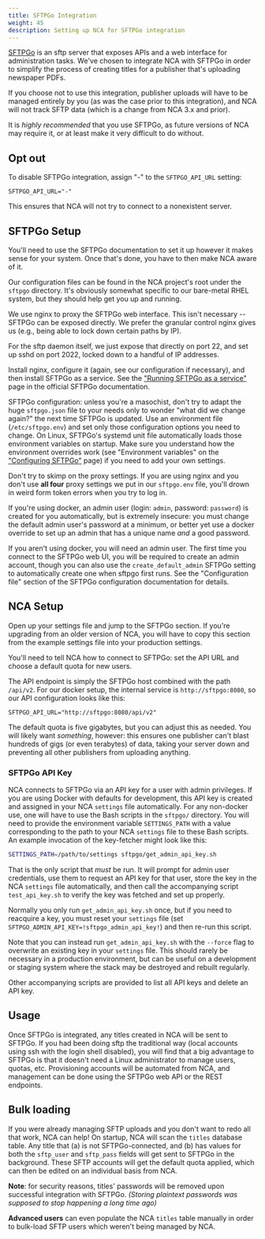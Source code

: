 ```yaml
---
title: SFTPGo Integration
weight: 45
description: Setting up NCA for SFTPGo integration
---
```


[SFTPGo](https://github.com/drakkan/sftpgo) is an sftp server that exposes APIs
and a web interface for administration tasks. We've chosen to integrate NCA
with SFTPGo in order to simplify the process of creating titles for a publisher
that's uploading newspaper PDFs.

If you choose not to use this integration, publisher uploads will have to be
managed entirely by you (as was the case prior to this integration), and NCA
will not track SFTP data (which is a change from NCA 3.x and prior).

It is *highly recommended* that you use SFTPGo, as future versions of NCA may
require it, or at least make it very difficult to do without.

## Opt out

To disable SFTPGo integration, assign "-" to the `SFTPGO_API_URL` setting:

    SFTPGO_API_URL="-"

This ensures that NCA will not try to connect to a nonexistent server.

## SFTPGo Setup

You'll need to use the SFTPGo documentation to set it up however it makes sense
for your system. Once that's done, you have to then make NCA aware of it.

Our configuration files can be found in the NCA project's root under the
`sftpgo` directory. It's obviously somewhat specific to our bare-metal RHEL
system, but they should help get you up and running.

We use nginx to proxy the SFTPGo web interface. This isn't necessary -- SFTPGo
can be exposed directly. We prefer the granular control nginx gives us (e.g.,
being able to lock down certain paths by IP).

For the sftp daemon itself, we just expose that directly on port 22, and set up
sshd on port 2022, locked down to a handful of IP addresses.

Install nginx, configure it (again, see our configuration if necessary), and
then install SFTPGo as a service. See the ["Running SFTPGo as a service"][1]
page in the official SFTPGo documentation.

SFTPGo configuration: unless you're a masochist, don't try to adapt the huge
`sftpgo.json` file to your needs only to wonder "what did we change again?" the
next time SFTPGo is updated. Use an environment file (`/etc/sftpgo.env`) and
set only those configuration options you need to change. On Linux, SFTPGo's
systemd unit file automatically loads those environment variables on startup.
Make sure you understand how the environment overrides work (see "Environment
variables" on the ["Configuring SFTPGo"][2] page) if you need to add your own
settings.

Don't try to skimp on the proxy settings. If you are using nginx and you don't
use **all four** proxy settings we put in our `sftpgo.env` file, you'll drown
in weird form token errors when you try to log in.

If you're using docker, an admin user (login: `admin`, password: `password`) is
created for you automatically, but is extremely insecure: you must change the
default admin user's password at a minimum, or better yet use a docker override
to set up an admin that has a unique name *and* a good password.

If you aren't using docker, you will need an admin user. The first time you
connect to the SFTPGo web UI, you will be required to create an admin account,
though you can also use the `create_default_admin` SFTPGo setting to
automatically create one when sftpgo first runs. See the "Configuration file"
section of the SFTPGo configuration documentation for details.

[1]: <https://github.com/drakkan/sftpgo/blob/main/docs/service.md>
[2]: <https://github.com/drakkan/sftpgo/blob/main/docs/full-configuration.md>

## NCA Setup

Open up your settings file and jump to the SFTPGo section. If you're upgrading
from an older version of NCA, you will have to copy this section from the
example settings file into your production settings.

You'll need to tell NCA how to connect to SFTPGo: set the API URL and choose a
default quota for new users.

The API endpoint is simply the SFTPGo host combined with the path `/api/v2`.
For our docker setup, the internal service is `http://sftpgo:8080`, so our API
configuration looks like this:

```
SFTPGO_API_URL="http://sftpgo:8080/api/v2"
```

The default quota is five gigabytes, but you can adjust this as needed. You
will likely want *something*, however: this ensures one publisher can't blast
hundreds of gigs (or even terabytes) of data, taking your server down and
preventing all other publishers from uploading anything.

### SFTPGo API Key

NCA connects to SFTPGo via an API key for a user with admin privileges. If you
are using Docker with defaults for development, this API key is created and
assigned in your NCA `settings` file automatically. For any non-docker use, one
will have to use the Bash scripts in the `sftpgo/` directory. You will need to
provide the environment variable `SETTINGS_PATH` with a value corresponding to
the path to your NCA `settings` file to these Bash scripts. An example
invocation of the key-fetcher might look like this:

```bash
SETTINGS_PATH=/path/to/settings sftpgo/get_admin_api_key.sh
```

That is the only script that *must* be run. It will prompt for admin user
credentials, use them to request an API key for that user, store the key in the
NCA `settings` file automatically, and then call the accompanying script
`test_api_key.sh` to verify the key was fetched and set up properly.

Normally you only run `get_admin_api_key.sh` once, but if you need to reacquire
a key, you must reset your `settings` file (set
`SFTPGO_ADMIN_API_KEY=!sftpgo_admin_api_key!`) and then re-run this script.

Note that you can instead run `get_admin_api_key.sh` with the `--force` flag to
overwrite an existing key in your `settings` file. This should rarely be
necessary in a production environment, but can be useful on a development or
staging system where the stack may be destroyed and rebuilt regularly.

Other accompanying scripts are provided to list all API keys and delete an API
key.

## Usage

Once SFTPGo is integrated, any titles created in NCA will be sent to SFTPGo. If
you had been doing sftp the traditional way (local accounts using ssh with the
login shell disabled), you will find that a big advantage to SFTPGo is that it
doesn't need a Linux administrator to manage users, quotas, etc. Provisioning
accounts will be automated from NCA, and management can be done using the
SFTPGo web API or the REST endpoints.

## Bulk loading

If you were already managing SFTP uploads and you don't want to redo all that
work, NCA can help!  On startup, NCA will scan the `titles` database table.
Any title that (a) is not SFTPGo-connected, and (b) has values for both the
`sftp_user` and `sftp_pass` fields will get sent to SFTPGo in the background.
These SFTP accounts will get the default quota applied, which can then be
edited on an individual basis from NCA.

**Note**: for security reasons, titles' passwords will be removed upon
successful integration with SFTPGo.  *(Storing plaintext passwords was supposed
to stop happening a long time ago)*

**Advanced users** can even populate the NCA `titles` table manually in order
to bulk-load SFTP users which weren't being managed by NCA.
